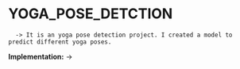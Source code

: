 # YOGA_POSE_DETCTION

      -> It is an yoga pose detection project. I created a model to predict different yoga poses.

**Implementation:**
      -> 
